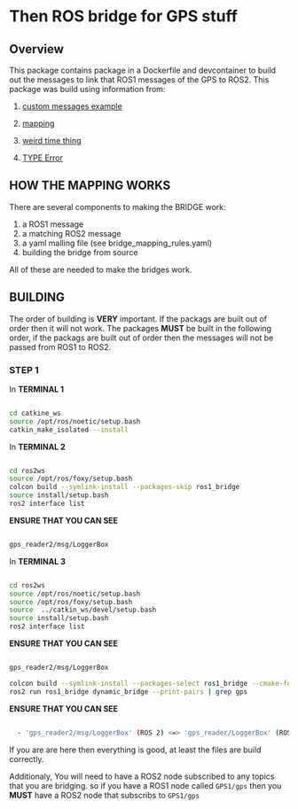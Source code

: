 # Then ROS bridge for GPS stuff

## Overview
This package contains package in a Dockerfile and devcontainer to build out the messages to link that ROS1 messages of the GPS to ROS2. This package was build using information from: 



1. [custom messages example](https://github.com/lFatality/ros2_bridge_custom_interfaces)



2. [mapping](https://github.com/ros2/ros1_bridge/blob/master/doc/index.rst)


3. [weird time thing](https://github.com/ros2/ros1_bridge/issues/338)

4. [TYPE  Error](https://answers.ros.org/question/381026/attribute-error-type-object-type-has-no-attribute-_type_support/)



## HOW THE MAPPING WORKS


There are several components to making the BRIDGE work:

1. a ROS1 message
2. a matching ROS2 message
3. a yaml malling file (see bridge_mapping_rules.yaml)
4. building the bridge from source

All of these are needed to make the bridges work. 

## BUILDING

The order of building is **VERY** important. If the packags are built out of order then it will not work. The packages **MUST** be built in the following order, if the packags are built out of order then the messages will not be passed from ROS1 to ROS2. 

### STEP 1

In **TERMINAL 1**

```bash

cd catkine_ws
source /opt/ros/noetic/setup.bash
catkin_make_isolated --install

```

In **TERMINAL 2**

```bash

cd ros2ws
source /opt/ros/foxy/setup.bash
colcon build --symlink-install --packages-skip ros1_bridge
source install/setup.bash
ros2 interface list

```

**ENSURE THAT YOU CAN SEE**

```bash

gps_reader2/msg/LoggerBox
```


In **TERMINAL 3**

```bash

cd ros2ws
source /opt/ros/noetic/setup.bash
source /opt/ros/foxy/setup.bash
source  ../catkin_ws/devel/setup.bash
source install/setup.bash
ros2 interface list
```

**ENSURE THAT YOU CAN SEE**

```bash

gps_reader2/msg/LoggerBox
```


```bash
colcon build --symlink-install --packages-select ros1_bridge --cmake-force-configure
ros2 run ros1_bridge dynamic_bridge --print-pairs | grep gps

```


**ENSURE THAT YOU CAN SEE**

```bash

  - 'gps_reader2/msg/LoggerBox' (ROS 2) <=> 'gps_reader/LoggerBox' (ROS 1)
```


If you are are here then everything is good, at least the files are build correctly.


Additionaly, You will need to have a ROS2 node subscribed to any topics that you are bridging. so if you have a ROS1 node called ```GPS1/gps``` then you **MUST** have a ROS2 node that subscribs to ```GPS1/gps```




